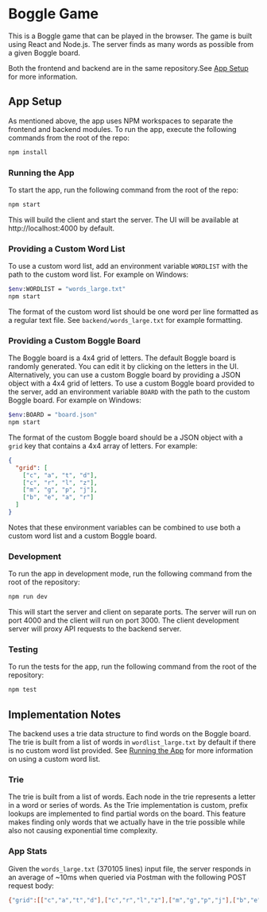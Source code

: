 # Boggle Game 
This is a Boggle game that can be played in the browser. The game is built using React and Node.js. The server finds as many words as possible from a given Boggle board.

Both the frontend and backend are in the same repository.See [App Setup](#app-setup) for more information. 

## App Setup
As mentioned above, the app uses NPM workspaces to separate the frontend and backend modules. To run the app, execute the following commands from the root of the repo:

```bash
npm install
```

### Running the App
To start the app, run the following command from the root of the repo:

```bash
npm start
```
This will build the client and start the server. The UI will be available at http://localhost:4000 by default.

### Providing a Custom Word List
To use a custom word list, add an environment variable `WORDLIST` with the path to the custom word list. For example on Windows:

```bash
$env:WORDLIST = "words_large.txt"
npm start 
```
The format of the custom word list should be one word per line formatted as a regular text file. See `backend/words_large.txt` for example formatting.

### Providing a Custom Boggle Board

The Boggle board is a 4x4 grid of letters. The default Boggle board is randomly generated. You can edit it by clicking on the letters in the UI. Alternatively, you can use a custom Boggle board by providing a JSON object with a 4x4 grid of letters. To use a custom Boggle board provided to the server, add an environment variable `BOARD` with the path to the custom Boggle board. For example on Windows:

```bash
$env:BOARD = "board.json"
npm start
```

The format of the custom Boggle board should be a JSON object with a `grid` key that contains a 4x4 array of letters. For example:

```json
{
  "grid": [
    ["c", "a", "t", "d"],
    ["c", "r", "l", "z"],
    ["m", "g", "p", "j"],
    ["b", "e", "a", "r"]
  ]
}
```

Notes that these environment variables can be combined to use both a custom word list and a custom Boggle board.

### Development
To run the app in development mode, run the following command from the root of the repository:

```bash
npm run dev
```
This will start the server and client on separate ports. The server will run on port 4000 and the client will run on port 3000. The client development server will proxy API requests to the backend server.

### Testing
To run the tests for the app, run the following command from the root of the repository:

```bash
npm test
```

## Implementation Notes
The backend uses a trie data structure to find words on the Boggle board. The trie is built from a list of words in `wordlist_large.txt` by default if there is no custom word list provided. See [Running the App](#running-the-app) for more information on using a custom word list.

### Trie
The trie is built from a list of words. Each node in the trie represents a letter in a word or series of words. As the Trie implementation is custom, prefix lookups are implemented to find partial words on the board. This feature makes finding only words that we actually have in the trie possible while also not causing exponential time complexity.

### App Stats
Given the `words_large.txt` (370105 lines) input file, the server responds in an average of ~10ms when queried via Postman with the following POST request body:

```bash
{"grid":[["c","a","t","d"],["c","r","l","z"],["m","g","p","j"],["b","e","a","r"]]}
```